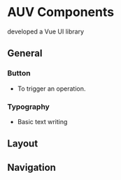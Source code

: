 # AUV Components

developed a Vue UI library 

## General

### Button

- To trigger an operation.

### Typography

- Basic text writing

## Layout

## Navigation